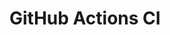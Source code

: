 # GitHub Actions CI











































































































































































































































































































































































































































































































































































































































































































































































































































































































































































































































































































































































































